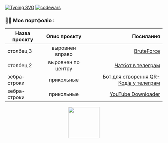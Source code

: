 
[![Typing SVG](https://readme-typing-svg.herokuapp.com?color=%2336BCF7&lines=Computer+engineer+student)](https://git.io/typing-svg)
[![codewars](https://www.codewars.com/users/Neor/badges/large)](https://www.codewars.com/users/Neor)   

### :man_technologist: Моє портфоліо :
| Назва проєкту | Опис проєкту       | Посилання |
| ------------- |:------------------:| ---------:|
| столбец 3     | выровнен вправо    |   <a href="https://github.com/Neor-IT/Code/tree/BruteForce">BruteForce</a>     |
| столбец 2     | выровнен по центру |   <a href="https://github.com/Neor-IT/Code/tree/TG-ChatBot">Чатбот в телеграм</a>     |
| зебра-строки  | прикольные         |   <a href="https://github.com/Neor-IT/Code/tree/qrcode-bot">Бот для створення QR-Кодів у телеграм</a>|
| зебра-строки  | прикольные         |   <a href="https://github.com/Neor-IT/Code/tree/youtube-downloader">YouTube Downloader</a>|

<div id="header" align="center">
  <img src="https://media.giphy.com/media/M9gbBd9nbDrOTu1Mqx/giphy.gif" width="100"/>
</div>
